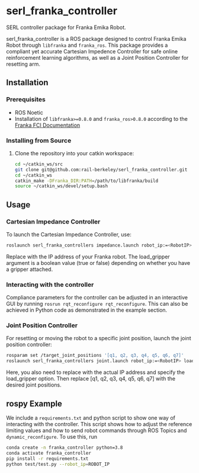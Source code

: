 # serl_franka_controller
SERL controller package for Franka Emika Robot.

serl_franka_controller is a ROS package designed to control Franka Emika Robot through `libfranka` and `franka_ros`. This package provides a compliant yet accurate Cartesian Impedence Controller for safe online reinforcement learning algorithms, as well as a Joint Position Controller for resetting arm.

## Installation

### Prerequisites
- ROS Noetic
- Installation of `libfranka>=0.8.0` and `franka_ros>0.8.0` according to the [Franka FCI Documentation](https://frankaemika.github.io/docs/installation_linux.html)

### Installing from Source

1. Clone the repository into your catkin workspace:
   ```bash
   cd ~/catkin_ws/src
   git clone git@github.com:rail-berkeley/serl_franka_controller.git
   cd ~/catkin_ws
   catkin_make -DFranka_DIR:PATH=/path/to/libfranka/build
   source ~/catkin_ws/devel/setup.bash
   ```

## Usage
### Cartesian Impedance Controller
To launch the Cartesian Impedance Controller, use:
```bash
roslaunch serl_franka_controllers impedance.launch robot_ip:=<RobotIP> load_gripper:=<true/false>
```
Replace <RobotIP> with the IP address of your Franka robot. The load_gripper argument is a boolean value (true or false) depending on whether you have a gripper attached.

### Interacting with the controller
Compliance parameters for the controller can be adjusted in an interactive GUI by running `rosrun rqt_reconfigure rqt_reconfigure`. This can also be achieved in Python code as demonstrated in the example section.

### Joint Position Controller
For resetting or moving the robot to a specific joint position, launch the joint position controller:

```bash
rosparam set /target_joint_positions '[q1, q2, q3, q4, q5, q6, q7]'
roslaunch serl_franka_controllers joint.launch robot_ip:=<RobotIP> load_gripper:=<true/false>
```
Here, you also need to replace <RobotIP> with the actual IP address and specify the load_gripper option. Then replace [q1, q2, q3, q4, q5, q6, q7] with the desired joint positions.


## rospy Example
We include a `requirements.txt` and python script to show one way of interacting with the controller. This script shows how to adjust the reference limiting values and how to send robot commands through ROS Topics and `dynamic_reconfigure`. To use this, run
```bash
conda create -n franka_controller python=3.8
conda activate franka_controller
pip install -r requirements.txt
python test/test.py --robot_ip=ROBOT_IP
```